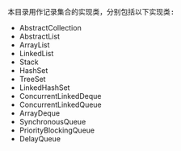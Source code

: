 <pre>
本目录用作记录集合的实现类，分别包括以下实现类:
</pre>

* AbstractCollection
* AbstractList
* ArrayList
* LinkedList
* Stack
* HashSet
* TreeSet
* LinkedHashSet
* ConcurrentLinkedDeque
* ConcurrentLinkedQueue
* ArrayDeque
* SynchronousQueue
* PriorityBlockingQueue
* DelayQueue